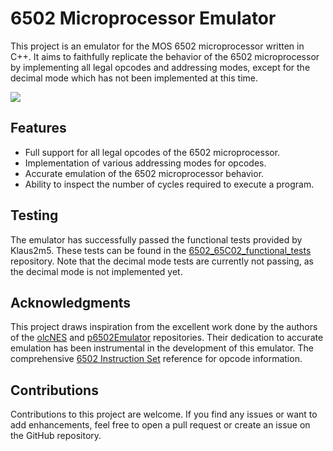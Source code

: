 # 6502 Microprocessor Emulator

This project is an emulator for the MOS 6502 microprocessor written in C++.
It aims to faithfully replicate the behavior of the 6502 microprocessor by implementing all legal opcodes and addressing modes, except for the decimal mode which has not been implemented at this time.

![](https://upload.wikimedia.org/wikipedia/commons/thumb/f/fb/BreakNES_MOS_6502.jpg/220px-BreakNES_MOS_6502.jpg)

## Features
- Full support for all legal opcodes of the 6502 microprocessor.
- Implementation of various addressing modes for opcodes.
- Accurate emulation of the 6502 microprocessor behavior.
- Ability to inspect the number of cycles required to execute a program.

## Testing
The emulator has successfully passed the functional tests provided by Klaus2m5.
These tests can be found in the [6502_65C02_functional_tests](https://github.com/Klaus2m5/6502_65C02_functional_tests) repository.
Note that the decimal mode tests are currently not passing, as the decimal mode is not implemented yet.

## Acknowledgments
This project draws inspiration from the excellent work done by the authors of the [olcNES](https://github.com/OneLoneCoder/olcNES/) and [p6502Emulator](https://github.com/davepoo/6502Emulator/) repositories.
Their dedication to accurate emulation has been instrumental in the development of this emulator.
The comprehensive [6502 Instruction Set](https://www.masswerk.at/6502/6502_instruction_set.html) reference for opcode information.

## Contributions
Contributions to this project are welcome.
If you find any issues or want to add enhancements, feel free to open a pull request or create an issue on the GitHub repository.